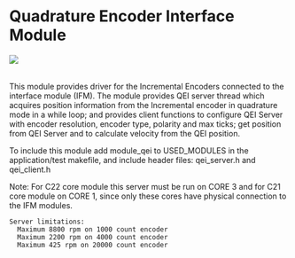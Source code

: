 Quadrature Encoder Interface Module
=======================
<a href="https://github.com/synapticon/sc_sncn_motorctrl_sin/blob/master/SYNAPTICON.md">
<img align="left" src="https://s3-eu-west-1.amazonaws.com/synapticon-resources/images/logos/synapticon_fullname_blackoverwhite_280x48.png"/>
</a>
<br/>
<br/>

This module provides driver for the Incremental Encoders connected to the interface 
module (IFM). The module provides QEI server thread which acquires position 
information from the Incremental encoder in quadrature mode in a while loop; and 
provides client functions to configure QEI Server with encoder resolution, encoder 
type, polarity and max ticks; get position from QEI Server and to calculate velocity 
from the QEI position.

To include this module add module_qei to USED_MODULES in the application/test
makefile, and include header files: qei_server.h and qei_client.h

Note:
	For C22 core module this server must be run on CORE 3 and for C21 core module on 
		CORE 1, since only these cores have physical connection to the IFM modules.
		
	Server limitations:
	  Maximum 8800 rpm on 1000 count encoder
	  Maximum 2200 rpm on 4000 count encoder
	  Maximum 425 rpm on 20000 count encoder
